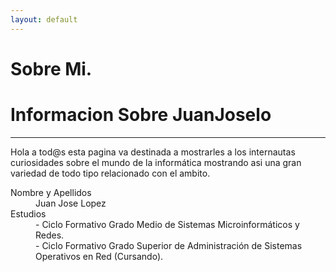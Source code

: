 ```yaml
---
layout: default
---
```


# [](#header-1)Sobre Mi.
# [](#header-2)Informacion Sobre JuanJoselo
***
Hola a tod@s esta pagina va destinada a mostrarles a los internautas curiosidades sobre el mundo de la informática mostrando asi una gran variedad de todo tipo relacionado con el ambito.
<dl>
<dt>Nombre y Apellidos</dt>
<dd>Juan Jose Lopez</dd>
<dt>Estudios</dt>
<dd>- Ciclo Formativo Grado Medio de Sistemas Microinformáticos y Redes.</dd>
<dd>- Ciclo Formativo Grado Superior de Administración de Sistemas Operativos en Red (Cursando).</dd>
</dl>